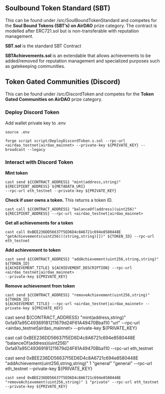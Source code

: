 ## Soulbound Token Standard (SBT)
This can be found under /src/SoulBoundTokenStandard and competes for the **Soul Bound Tokens (SBT’s) on AirDAO** prize category. The contract is modelled after ERC721.sol but is non-transferable with reputation management.

**SBT.sol** is the standard SBT Contract  

**SBTAchievements.sol** is an extendable that allows achievements to be added/removed for reputation management and specialized purposes such as gatekeeping communities.


## Token Gated Communities (Discord)
This can be found under /src/DiscordToken and competes for the **Token Gated Communities on AirDAO** prize category.  

### Deploy Discord Token

Add wallet private key to .env

```
source .env

forge script script/DeployDiscordToken.s.sol --rpc-url <airdao_testnet|airdao_mainnet> --private-key ${PRIVATE_KEY} --broadcast --legacy
```

### Interact with Discord Token

**Mint token**
```
cast send ${CONTRACT_ADDRESS} "mint(address,string)" ${RECIPIENT_ADDRESS} ${METADATA_URI}
--rpc-url eth_testnet --private-key ${PRIVATE_KEY}  
```

**Check if user owns a token.** This returns a token ID.  
```
cast call ${CONTRACT_ADDRESS} "balanceOf(address)(uint256)" 
${RECIPIENT_ADDRESS} --rpc-url <airdao_testnet|airdao_mainnet>
```

**Get all achievements for a token**
```
cast call 0xBEE236DD56637f5ED6D4c8A6721c694e8580448E "getAchievements(uint256)((string,string)[])" ${TOKEN_ID} --rpc-url eth_testnet
```

**Add achievement to token**
```
cast send ${CONTRACT_ADDRESS} "addAchievement(uint256,string,string)" ${TOKEN_ID} 
${ACHIEVEMENT_TITLE} ${ACHIEVEMENT_DESCRIPTION} --rpc-url <airdao_testnet|airdao_mainnet>
--private-key ${PRIVATE_KEY}
```

**Remove achievement from token**
```
cast send ${CONTRACT_ADDRESS} "removeAchievement(uint256,string)" ${TOKEN_ID} 
${ACHIEVEMENT_TITLE} --rpc-url <airdao_testnet|airdao_mainnet> --private-key ${PRIVATE_KEY}
```

cast send ${CONTRACT_ADDRESS} "mint(address,string)" 0xfa97a95C49369181211679d24F61A49470Bba110 "url" --rpc-url <airdao_testnet|airdao_mainnet> --private-key ${PRIVATE_KEY}

cast call 0xBEE236DD56637f5ED6D4c8A6721c694e8580448E "balanceOf(address)(uint256)" 0xfa97a95C49369181211679d24F61A49470Bba110 --rpc-url eth_testnet

cast send 0xBEE236DD56637f5ED6D4c8A6721c694e8580448E "addAchievement(uint256,string,string)" 1 "general" "general" --rpc-url eth_testnet --private-key ${PRIVATE_KEY}
```
cast send 0xBEE236DD56637f5ED6D4c8A6721c694e8580448E "removeAchievement(uint256,string)" 1 "private" --rpc-url eth_testnet --private-key ${PRIVATE_KEY}